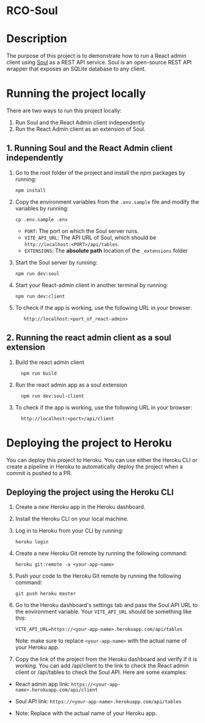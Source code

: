 # RCO-Soul

# Description

The purpose of this project is to demonstrate how to run a React admin client using [Soul](https://github.com/thevahidal/soul) as a REST API service. Soul is an open-source REST API wrapper that exposes an SQLite database to any client.

# Running the project locally

There are two ways to run this project locally:

1. Run Soul and the React Admin client independently
2. Run the React Admin client as an extension of Soul.

## 1. Running Soul and the React Admin client independently

1. Go to the root folder of the project and install the npm packages by running:

   ```
   npm install
   ```

2. Copy the environment variables from the `.env.sample` file and modify the variables by running:

   ```
   cp .env.sample .env
   ```

   - `PORT`: The port on which the Soul server runs.
   - `VITE_API_URL`: The API URL of Soul, which should be `http://localhost:<PORT>/api/tables`.
   - `EXTENSIONS`: The **absolute path** location of the `_extensions` folder

3. Start the Soul server by running:

   ```
   npm run dev:soul
   ```

4. Start your React-admin client in another terminal by running:

   ```
   npm run dev:client
   ```

5. To check if the app is working, use the following URL in your browser:
   ```
      http://localhost:<port_of_react-admin>
   ```

## 2. Running the react admin client as a soul extension

1. Build the react admin client
   ```
     npm run build
   ```
2. Run the react admin app as a soul extension
   ```
     npm run dev:soul-client
   ```
3. To check if the app is working, use the following URL in your browser:
   ```
     http://localhost:<port>/api/client
   ```

# Deploying the project to Heroku

You can deploy this project to Heroku. You can use either the Heroku CLI or create a pipeline in Heroku to automatically deploy the project when a commit is pushed to a PR.

## Deploying the project using the Heroku CLI

1. Create a new Heroku app in the Heroku dashboard.
2. Install the Heroku CLI on your local machine.
3. Log in to Heroku from your CLI by running:

   ```
   heroku login
   ```

4. Create a new Heroku Git remote by running the following command:

   ```
   heroku git:remote -a <your-app-name>
   ```

5. Push your code to the Heroku Git remote by running the following command:

   ```
   git push heroku master
   ```

6. Go to the Heroku dashboard's settings tab and pass the Soul API URL to the environment variable. Your `VITE_API_URL` should be something like this:

   ```
   VITE_API_URL=https://<your-app-name>.herokuapp.com/api/tables
   ```

   Note: make sure to replace `<your-app-name>` with the actual name of your Heroku app.

7. Copy the link of the project from the Heroku dashboard and verify if it is working. You can add /api/client to the link to check the React admin client or /api/tables to check the Soul API. Here are some examples:

- React admin app link: `https://<your-app-name>.herokuapp.com/api/client`
- Soul API link: `https://<your-app-name>.herokuapp.com/api/tables`

- Note: Replace <your-app-name> with the actual name of your Heroku app.
